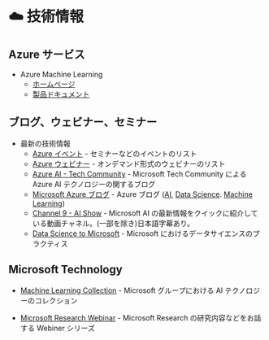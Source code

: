 # :cloud: 技術情報
## Azure サービス
* Azure Machine Learning
    - [ホームページ](https://azure.microsoft.com/ja-jp/services/machine-learning/ )
    - [製品ドキュメント](https://docs.microsoft.com/ja-JP/azure/machine-learning/)


## ブログ、ウェビナー、セミナー
* 最新の技術情報
    - [Azure イベント](https://azure.microsoft.com/ja-jp/community/events/) - セミナーなどのイベントのリスト
    - [Azure ウェビナー](https://azure.microsoft.com/ja-jp/overview/webinars-search/) - オンデマンド形式のウェビナーのリスト
    - [Azure AI - Tech Community](https://techcommunity.microsoft.com/t5/azure-ai/bg-p/AzureAIBlog) - Microsoft Tech Community による Azure AI テクノロジーの関するブログ
    - [Microsoft Azure ブログ](https://azure.microsoft.com/ja-jp/blog/) - Azure ブログ ([AI](https://azure.microsoft.com/ja-jp/blog/topics/artificial-intelligence/), [Data Science](https://azure.microsoft.com/ja-jp/blog/topics/datascience/). [Machine Learning](https://azure.microsoft.com/ja-jp/blog/topics/machine-learning/))
    - [Channel 9 - AI Show](https://channel9.msdn.com/Shows/AI-Show) - Microsoft AI の最新情報をクイックに紹介している動画チャネル。(一部を除き)日本語字幕あり。
    - [Data Science to Microsoft](https://medium.com/data-science-at-microsoft) - Microsoft におけるデータサイエンスのプラクティス



## Microsoft Technology
* [Machine Learning Collection](https://github.com/microsoft/machine-learning-collection/) - Microsoft グループにおける AI テクノロジーのコレクション
- [Microsoft Research Webinar](https://www.microsoft.com/en-us/research/webinar/) - Microsoft Research の研究内容などをお話する Webiner シリーズ
